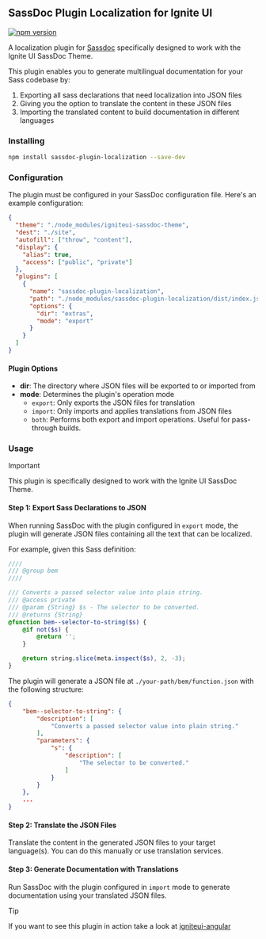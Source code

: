 ## SassDoc Plugin Localization for Ignite UI
[![npm version](https://badge.fury.io/js/sassdoc-plugin-localization.svg)](https://badge.fury.io/js/sassdoc-plugin-localization)

A localization plugin for [Sassdoc](http://sassdoc.com/) specifically designed to work with the Ignite UI SassDoc Theme.

This plugin enables you to generate multilingual documentation for your Sass codebase by:
1. Exporting all sass declarations that need localization into JSON files
2. Giving you the option to translate the content in these JSON files
3. Importing the translated content to build documentation in different languages

### Installing

```sh
npm install sassdoc-plugin-localization --save-dev
```

### Configuration

The plugin must be configured in your SassDoc configuration file. Here's an example configuration:

```json
{
  "theme": "./node_modules/igniteui-sassdoc-theme",
  "dest": "./site",
  "autofill": ["throw", "content"],
  "display": {
    "alias": true,
    "access": ["public", "private"]
  },
  "plugins": [
    {
      "name": "sassdoc-plugin-localization",
      "path": "./node_modules/sassdoc-plugin-localization/dist/index.js",
      "options": {
        "dir": "extras",
        "mode": "export"
      }
    }
  ]
}
```

#### Plugin Options

- **dir**: The directory where JSON files will be exported to or imported from
- **mode**: Determines the plugin's operation mode
  - `export`: Only exports the JSON files for translation
  - `import`: Only imports and applies translations from JSON files
  - `both`: Performs both export and import operations. Useful for pass-through builds.

### Usage

> [!IMPORTANT]
> This plugin is specifically designed to work with the Ignite UI SassDoc Theme.

#### Step 1: Export Sass Declarations to JSON

When running SassDoc with the plugin configured in `export` mode, the plugin will generate JSON files containing all the text that can be localized.

For example, given this Sass definition:

```scss
////
/// @group bem
////

/// Converts a passed selector value into plain string.
/// @access private
/// @param {String} $s - The selector to be converted.
/// @returns {String}
@function bem--selector-to-string($s) {
    @if not($s) {
        @return '';
    }

    @return string.slice(meta.inspect($s), 2, -3);
}
```

The plugin will generate a JSON file at `./your-path/bem/function.json` with the following structure:

```json
{
    "bem--selector-to-string": {
        "description": [
            "Converts a passed selector value into plain string."
        ],
        "parameters": {
            "s": {
                "description": [
                    "The selector to be converted."
                ]
            }
        }
    },
    ...
}
```

#### Step 2: Translate the JSON Files

Translate the content in the generated JSON files to your target language(s). You can do this manually or use translation services.

#### Step 3: Generate Documentation with Translations

Run SassDoc with the plugin configured in `import` mode to generate documentation using your translated JSON files.

> [!TIP]
> If you want to see this plugin in action take a look at [igniteui-angular](https://github.com/IgniteUI/igniteui-angular)
